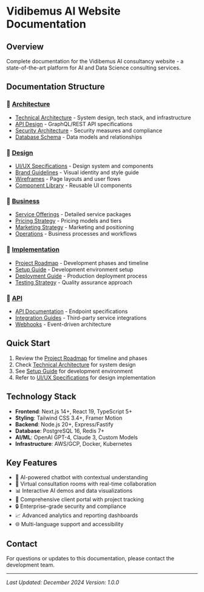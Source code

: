 # Vidibemus AI Website Documentation

## Overview
Complete documentation for the Vidibemus AI consultancy website - a state-of-the-art platform for AI and Data Science consulting services.

## Documentation Structure

### 📁 [Architecture](./architecture/)
- [Technical Architecture](./architecture/technical-architecture.md) - System design, tech stack, and infrastructure
- [API Design](./architecture/api-design.md) - GraphQL/REST API specifications
- [Security Architecture](./architecture/security.md) - Security measures and compliance
- [Database Schema](./architecture/database-schema.md) - Data models and relationships

### 📁 [Design](./design/)
- [UI/UX Specifications](./design/ui-ux-specifications.md) - Design system and components
- [Brand Guidelines](./design/brand-guidelines.md) - Visual identity and style guide
- [Wireframes](./design/wireframes.md) - Page layouts and user flows
- [Component Library](./design/component-library.md) - Reusable UI components

### 📁 [Business](./business/)
- [Service Offerings](./business/service-offerings.md) - Detailed service packages
- [Pricing Strategy](./business/pricing-strategy.md) - Pricing models and tiers
- [Marketing Strategy](./business/marketing-strategy.md) - Marketing and positioning
- [Operations](./business/operations.md) - Business processes and workflows

### 📁 [Implementation](./implementation/)
- [Project Roadmap](./implementation/roadmap.md) - Development phases and timeline
- [Setup Guide](./implementation/setup-guide.md) - Development environment setup
- [Deployment Guide](./implementation/deployment.md) - Production deployment process
- [Testing Strategy](./implementation/testing.md) - Quality assurance approach

### 📁 [API](./api/)
- [API Documentation](./api/api-documentation.md) - Endpoint specifications
- [Integration Guides](./api/integrations.md) - Third-party service integrations
- [Webhooks](./api/webhooks.md) - Event-driven architecture

## Quick Start

1. Review the [Project Roadmap](./implementation/roadmap.md) for timeline and phases
2. Check [Technical Architecture](./architecture/technical-architecture.md) for system design
3. See [Setup Guide](./implementation/setup-guide.md) for development environment
4. Refer to [UI/UX Specifications](./design/ui-ux-specifications.md) for design implementation

## Technology Stack

- **Frontend**: Next.js 14+, React 19, TypeScript 5+
- **Styling**: Tailwind CSS 3.4+, Framer Motion
- **Backend**: Node.js 20+, Express/Fastify
- **Database**: PostgreSQL 16, Redis 7+
- **AI/ML**: OpenAI GPT-4, Claude 3, Custom Models
- **Infrastructure**: AWS/GCP, Docker, Kubernetes

## Key Features

- 🤖 AI-powered chatbot with contextual understanding
- 🎥 Virtual consultation rooms with real-time collaboration
- 📊 Interactive AI demos and data visualizations
- 👥 Comprehensive client portal with project tracking
- 🔒 Enterprise-grade security and compliance
- 📈 Advanced analytics and reporting dashboards
- 🌐 Multi-language support and accessibility

## Contact

For questions or updates to this documentation, please contact the development team.

---

*Last Updated: December 2024*
*Version: 1.0.0*